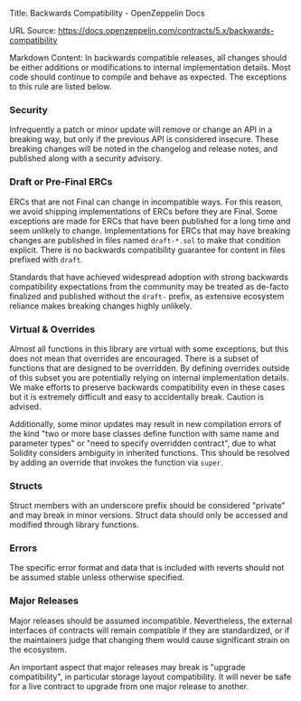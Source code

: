 Title: Backwards Compatibility - OpenZeppelin Docs

URL Source: https://docs.openzeppelin.com/contracts/5.x/backwards-compatibility

Markdown Content:
In backwards compatible releases, all changes should be either additions or modifications to internal implementation details. Most code should continue to compile and behave as expected. The exceptions to this rule are listed below.

### [](https://docs.openzeppelin.com/contracts/5.x/backwards-compatibility#security)Security

Infrequently a patch or minor update will remove or change an API in a breaking way, but only if the previous API is considered insecure. These breaking changes will be noted in the changelog and release notes, and published along with a security advisory.

### [](https://docs.openzeppelin.com/contracts/5.x/backwards-compatibility#draft_or_pre_final_ercs)Draft or Pre-Final ERCs

ERCs that are not Final can change in incompatible ways. For this reason, we avoid shipping implementations of ERCs before they are Final. Some exceptions are made for ERCs that have been published for a long time and seem unlikely to change. Implementations for ERCs that may have breaking changes are published in files named `draft-*.sol` to make that condition explicit. There is no backwards compatibility guarantee for content in files prefixed with `draft`.

Standards that have achieved widespread adoption with strong backwards compatibility expectations from the community may be treated as de-facto finalized and published without the `draft-` prefix, as extensive ecosystem reliance makes breaking changes highly unlikely.

### [](https://docs.openzeppelin.com/contracts/5.x/backwards-compatibility#virtual_overrides)Virtual & Overrides

Almost all functions in this library are virtual with some exceptions, but this does not mean that overrides are encouraged. There is a subset of functions that are designed to be overridden. By defining overrides outside of this subset you are potentially relying on internal implementation details. We make efforts to preserve backwards compatibility even in these cases but it is extremely difficult and easy to accidentally break. Caution is advised.

Additionally, some minor updates may result in new compilation errors of the kind "two or more base classes define function with same name and parameter types" or "need to specify overridden contract", due to what Solidity considers ambiguity in inherited functions. This should be resolved by adding an override that invokes the function via `super`.

### [](https://docs.openzeppelin.com/contracts/5.x/backwards-compatibility#structs)Structs

Struct members with an underscore prefix should be considered "private" and may break in minor versions. Struct data should only be accessed and modified through library functions.

### [](https://docs.openzeppelin.com/contracts/5.x/backwards-compatibility#errors)Errors

The specific error format and data that is included with reverts should not be assumed stable unless otherwise specified.

### [](https://docs.openzeppelin.com/contracts/5.x/backwards-compatibility#major_releases)Major Releases

Major releases should be assumed incompatible. Nevertheless, the external interfaces of contracts will remain compatible if they are standardized, or if the maintainers judge that changing them would cause significant strain on the ecosystem.

An important aspect that major releases may break is "upgrade compatibility", in particular storage layout compatibility. It will never be safe for a live contract to upgrade from one major release to another.

